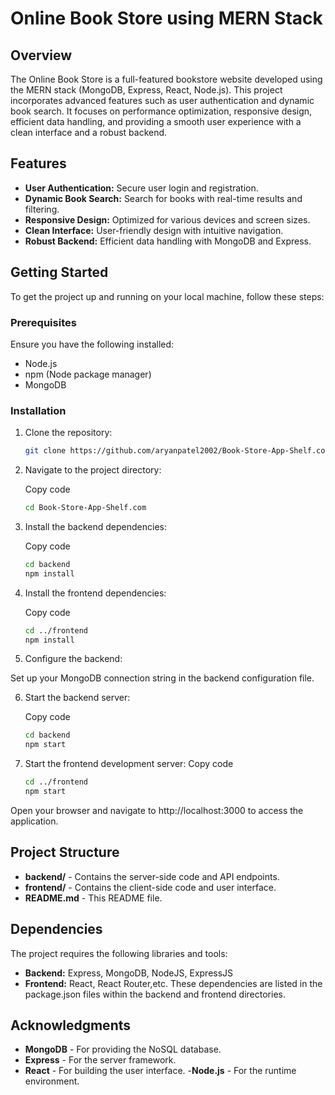 # Online Book Store using MERN Stack

## Overview

The Online Book Store is a full-featured bookstore website developed using the MERN stack (MongoDB, Express, React, Node.js). This project incorporates advanced features such as user authentication and dynamic book search. It focuses on performance optimization, responsive design, efficient data handling, and providing a smooth user experience with a clean interface and a robust backend.

## Features

- **User Authentication:** Secure user login and registration.
- **Dynamic Book Search:** Search for books with real-time results and filtering.
- **Responsive Design:** Optimized for various devices and screen sizes.
- **Clean Interface:** User-friendly design with intuitive navigation.
- **Robust Backend:** Efficient data handling with MongoDB and Express.

## Getting Started

To get the project up and running on your local machine, follow these steps:

### Prerequisites

Ensure you have the following installed:
- Node.js
- npm (Node package manager)
- MongoDB

### Installation

1. Clone the repository:
   ```bash
   git clone https://github.com/aryanpatel2002/Book-Store-App-Shelf.com.git

   
2. Navigate to the project directory:

   Copy code
   ```bash
   cd Book-Store-App-Shelf.com


3. Install the backend dependencies:

   Copy code
   ```bash
   cd backend
   npm install


4. Install the frontend dependencies:


   Copy code
   ```bash
   cd ../frontend
   npm install


6. Configure the backend:

Set up your MongoDB connection string in the backend configuration file.


6. Start the backend server:

   Copy code
   ```bash
   cd backend
   npm start


8. Start the frontend development server:
   Copy code
   ```bash
   cd ../frontend
   npm start
Open your browser and navigate to http://localhost:3000 to access the application.

## Project Structure
- **backend/** - Contains the server-side code and API endpoints.
- **frontend/** - Contains the client-side code and user interface.
- **README.md** - This README file.

## Dependencies
The project requires the following libraries and tools:

- **Backend:** Express, MongoDB, NodeJS, ExpressJS
- **Frontend:** React, React Router,etc.
These dependencies are listed in the package.json files within the backend and frontend directories.

## Acknowledgments
- **MongoDB** - For providing the NoSQL database.
- **Express** - For the server framework.
- **React** - For building the user interface.
-**Node.js** - For the runtime environment.
